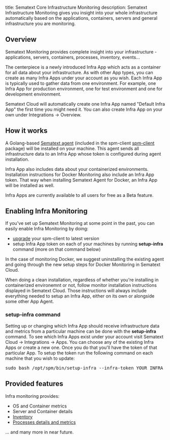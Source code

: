 title: Sematext Core Infrastructure Monitoring
description: Sematext Infrastructure Monitoring gives you insight into your whole infrastructure automatically based on the applications, containers, servers and general infrastructure you are monitoring.

## Overview

Sematext Monitoring provides complete insight into your infrastructure - applications, servers, containers, processes, inventory, events...

The centerpiece is a newly introduced Infra App which acts as a container for all data about your infrastructure. As with other App types, you can create as many Infra Apps under your account as you wish. Each Infra App is typically used to gather data from one environment. For example, one Infra App for production environment, one for test environment and one for development environment.

Sematext Cloud will automatically create one Infra App named "Default Infra App" the first time you might need it. You can also create Infra App on your own under Integrations -> Overview.

## How it works

A Golang-based [Sematext agent](../agents/sematext-agent) (included in the spm-client [spm-client](../agents/spm-client) package) will be installed on your machine. This agent sends all infrastructure data to an Infra App whose token is configured during agent installation.

Infra App also includes data about your containerized environments. Installation instructions for Docker Monitoring also include an Infra App token. That way when installing Sematext Agent for Docker, an Infra App will be installed as well.

Infra Apps are currently available to all users for free as a Beta feature.


## Enabling Infra Monitoring

If you've set up Sematext Monitoring at some point in the past, you can easily enable Infra Monitoring by doing:
- [upgrade](./spm-faq/#agent-updating) your spm-client to latest version
- setup Infra App token on each of your machines by running <b>setup-infra</b> command (more on that command below) 

In the case of monitoring Docker, we suggest uninstalling the existing agent and going through the new setup steps for Docker Monitoring in Sematext Cloud.

When doing a clean installation, regardless of whether you're installing in containerized environemnt or not, follow monitor installation instructions displayed in Sematext Cloud. Those instructions will always include everything needed to setup an Infra App, either on its own or alongside some other App Agent.


### setup-infra command

Setting up or changing which Infra App should receive infrastructure data and metrics from a particular machine can be done with the <b>setup-infra</b> command. To see which Infra Apps exist under your account visit Sematext Cloud -> Integrations -> Apps. You can choose any of the existing Infra Apps or create a new one. Once you do that you'll have the token of that particular App. To setup the token run the following command on each machine that you wish to update:

<pre>sudo bash /opt/spm/bin/setup-infra --infra-token YOUR_INFRA_APP_TOKEN_HERE</pre>

## Provided features

Infra monitoring provides:
- OS and Container metrics
- Server and Container details
- [Inventory](./inventory)
- [Processes details and metrics](./process)

... and many more in near future.
